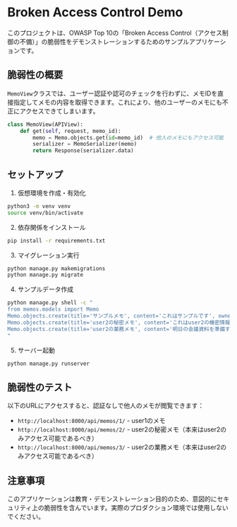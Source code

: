 # Broken Access Control Demo

このプロジェクトは、OWASP Top 10の「Broken Access Control（アクセス制御の不備）」の脆弱性をデモンストレーションするためのサンプルアプリケーションです。

## 脆弱性の概要

`MemoView`クラスでは、ユーザー認証や認可のチェックを行わずに、メモIDを直接指定してメモの内容を取得できます。これにより、他のユーザーのメモにも不正にアクセスできてしまいます。

```python
class MemoView(APIView):
    def get(self, request, memo_id):
        memo = Memo.objects.get(id=memo_id)  # 他人のメモにもアクセス可能
        serializer = MemoSerializer(memo)
        return Response(serializer.data)
```

## セットアップ

1. 仮想環境を作成・有効化
```bash
python3 -m venv venv
source venv/bin/activate
```

2. 依存関係をインストール
```bash
pip install -r requirements.txt
```

3. マイグレーション実行
```bash
python manage.py makemigrations
python manage.py migrate
```

4. サンプルデータ作成
```bash
python manage.py shell -c "
from memos.models import Memo
Memo.objects.create(title='サンプルメモ', content='これはサンプルです', owner='user1')
Memo.objects.create(title='user2の秘密メモ', content='これはuser2の機密情報です。他のユーザーには見せられません。', owner='user2')
Memo.objects.create(title='user2の業務メモ', content='明日の会議資料を準備する。重要な取引先の情報を含む。', owner='user2')
"
```

5. サーバー起動
```bash
python manage.py runserver
```

## 脆弱性のテスト

以下のURLにアクセスすると、認証なしで他人のメモが閲覧できます：

- `http://localhost:8000/api/memos/1/` - user1のメモ
- `http://localhost:8000/api/memos/2/` - user2の秘密メモ（本来はuser2のみアクセス可能であるべき）
- `http://localhost:8000/api/memos/3/` - user2の業務メモ（本来はuser2のみアクセス可能であるべき）

## 注意事項

このアプリケーションは教育・デモンストレーション目的のため、意図的にセキュリティ上の脆弱性を含んでいます。実際のプロダクション環境では使用しないでください。 